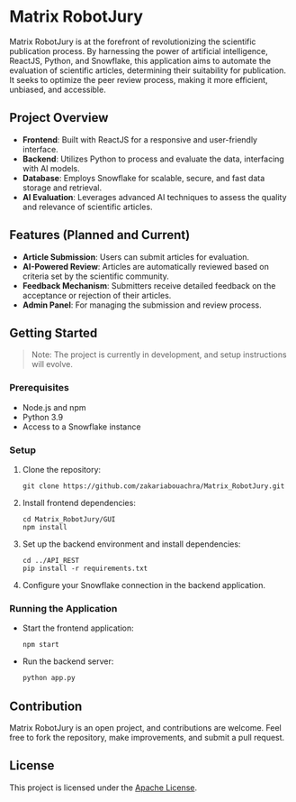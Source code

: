 # Matrix RobotJury

Matrix RobotJury is at the forefront of revolutionizing the scientific publication process. By harnessing the power of artificial intelligence, ReactJS, Python, and Snowflake, this application aims to automate the evaluation of scientific articles, determining their suitability for publication. It seeks to optimize the peer review process, making it more efficient, unbiased, and accessible.

## Project Overview

- **Frontend**: Built with ReactJS for a responsive and user-friendly interface.
- **Backend**: Utilizes Python to process and evaluate the data, interfacing with AI models.
- **Database**: Employs Snowflake for scalable, secure, and fast data storage and retrieval.
- **AI Evaluation**: Leverages advanced AI techniques to assess the quality and relevance of scientific articles.

## Features (Planned and Current)

- **Article Submission**: Users can submit articles for evaluation.
- **AI-Powered Review**: Articles are automatically reviewed based on criteria set by the scientific community.
- **Feedback Mechanism**: Submitters receive detailed feedback on the acceptance or rejection of their articles.
- **Admin Panel**: For managing the submission and review process.

## Getting Started

> Note: The project is currently in development, and setup instructions will evolve.

### Prerequisites

- Node.js and npm
- Python 3.9
- Access to a Snowflake instance

### Setup

1. Clone the repository:
   ```
   git clone https://github.com/zakariabouachra/Matrix_RobotJury.git
   ```
2. Install frontend dependencies:
   ```
   cd Matrix_RobotJury/GUI
   npm install
   ```
3. Set up the backend environment and install dependencies:
   ```
   cd ../API_REST
   pip install -r requirements.txt
   ```
4. Configure your Snowflake connection in the backend application.

### Running the Application

- Start the frontend application:
  ```
  npm start
  ```
- Run the backend server:
  ```bash
  python app.py
  ```

## Contribution

Matrix RobotJury is an open project, and contributions are welcome. Feel free to fork the repository, make improvements, and submit a pull request.

## License

This project is licensed under the [Apache License](LICENSE).
